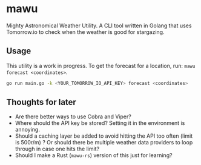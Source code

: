 # mawu
Mighty Astronomical Weather Utility. A CLI tool written in Golang that uses Tomorrow.io to check when the weather is good for stargazing.


## Usage

This utility is a work in progress. To get the forecast for a location, run: `mawu forecast <coordinates>`.

```bash
go run main.go -k <YOUR_TOMORROW_IO_API_KEY> forecast <coordinates>
```

## Thoughts for later
- Are there better ways to use Cobra and Viper?
- Where should the API key be stored? Setting it in the environment is annoying.
- Should a caching layer be added to avoid hitting the API too often (limit is 500r/m) ? Or should there be multiple weather data providers to loop through in case one hits the limit?
- Should I make a Rust (`mawu-rs`) version of this just for learning?
